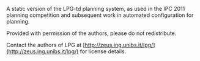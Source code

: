 A static version of the LPG-td planning system, as used in the IPC 2011 planning competition and subsequent work in automated configuration for planning.

Provided with permission of the authors, please do not redistribute.

Contact the authors of LPG at [http://zeus.ing.unibs.it/lpg/](http://zeus.ing.unibs.it/lpg/) for license details.
